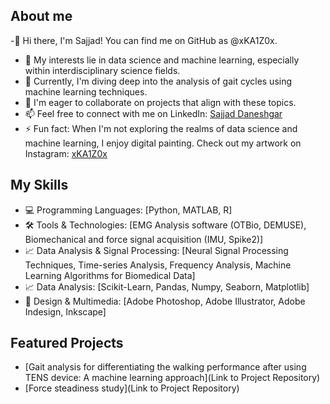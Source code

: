 ## About me
-👋 Hi there, I'm Sajjad! You can find me on GitHub as @xKA1Z0x.
- 👀 My interests lie in data science and machine learning, especially within interdisciplinary science fields.
- 🌱 Currently, I'm diving deep into the analysis of gait cycles using machine learning techniques.
- 💞️ I'm eager to collaborate on projects that align with these topics.
- 📫 Feel free to connect with me on LinkedIn: [Sajjad Daneshgar](https://www.linkedin.com/in/sajjad-daneshgar-7b4339193/)
- ⚡ Fun fact: When I'm not exploring the realms of data science and machine learning, I enjoy digital painting. Check out my artwork on Instagram: [xKA1Z0x](https://www.instagram.com/xka1zox/?hl=en)

## My Skills
- 💻 Programming Languages: [Python, MATLAB, R]
- 🛠️ Tools & Technologies: [EMG Analysis software (OTBio, DEMUSE), Biomechanical and force signal acquisition (IMU, Spike2)]
- 📈 Data Analysis & Signal Processing: [Neural Signal Processing Techniques, Time-series Analysis, Frequency Analysis, Machine Learning Algorithms for Biomedical Data]
- 📈 Data Analysis: [Scikit-Learn, Pandas, Numpy, Seaborn, Matplotlib]
- 🎨 Design & Multimedia: [Adobe Photoshop, Adobe Illustrator, Adobe Indesign, Inkscape]

## Featured Projects
- [Gait analysis for differentiating the walking performance after using TENS device: A machine learning approach](Link to Project Repository)
- [Force steadiness study](Link to Project Repository)
